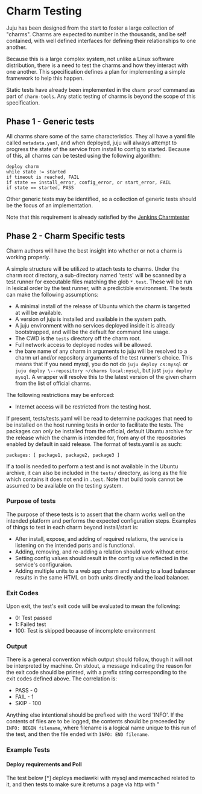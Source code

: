 # Charm Testing

Juju has been designed from the start to foster a large collection of "charms".
Charms are expected to number in the thousands, and be self contained, with well
defined interfaces for defining their relationships to one another.

Because this is a large complex system, not unlike a Linux software
distribution, there is a need to test the charms and how they interact with one
another. This specification defines a plan for implementing a simple framework
to help this happen.

Static tests have already been implemented in the `charm proof` command as part
of `charm-tools`. Any static testing of charms is beyond the scope of this
specification.

## Phase 1 - Generic tests

All charms share some of the same characteristics. They all have a yaml file
called `metadata.yaml`, and when deployed, juju will always attempt to progress
the state of the service from install to config to started. Because of this, all
charms can be tested using the following algorithm:

    deploy charm
    while state != started
    if timeout is reached, FAIL
    if state == install_error, config_error, or start_error, FAIL
    if state == started, PASS

Other generic tests may be identified, so a collection of generic tests should
be the focus of an implementation.

Note that this requirement is already satisfied by the
[Jenkins Charmtester](https://launchpad.net/charmtester)

## Phase 2 - Charm Specific tests

Charm authors will have the best insight into whether or not a charm is working
properly.

A simple structure will be utilized to attach tests to charms. Under the charm
root directory, a sub-directory named 'tests' will be scanned by a test runner
for executable files matching the glob `*.test`. These will be run in lexical
order by the test runner, with a predictible environment. The tests can make the
following assumptions:

  - A minimal install of the release of Ubuntu which the charm is targetted at will be available.
  - A version of juju is installed and available in the system path.
  - A juju environment with no services deployed inside it is already bootstrapped, and will be the default for command line usage.
  - The CWD is the `tests` directory off the charm root.
  - Full network access to deployed nodes will be allowed.
  - the bare name of any charm in arguments to juju will be resolved to a charm url and/or repository arguments of the test runner's choice. This means that if you need mysql, you do not do `juju deploy cs:mysql` or `juju deploy \--repository ~/charms local:mysql`, but just `juju deploy mysql`. A wrapper will resolve this to the latest version of the given charm from the list of official charms.

The following restrictions may be enforced:

  - Internet access will be restricted from the testing host.

If present, tests/tests.yaml will be read to determine packages that need to be
installed on the host running tests in order to facilitate the tests. The
packages can *only* be installed from the official, default Ubuntu archive for
the release which the charm is intended for, from any of the repositories
enabled by default in said release. The format of tests.yaml is as such:

    packages: [ package1, package2, package3 ]

If a tool is needed to perform a test and is not available in the Ubuntu
archive, it can also be included in the `tests/` directory, as long as the file
which contains it does not end in `.test`. Note that build tools cannot be
assumed to be available on the testing system.

### Purpose of tests

The purpose of these tests is to assert that the charm works well on the
intended platform and performs the expected configuration steps. Examples of
things to test in each charm beyond install/start is:

  - After install, expose, and adding of required relations, the service is listening on the intended ports and is functional.
  - Adding, removing, and re-adding a relation should work without error.
  - Setting config values should result in the config value reflected in the service's configuraion.
  - Adding multiple units to a web app charm and relating to a load balancer results in the same HTML on both units directly and the load balancer.

### Exit Codes

Upon exit, the test's exit code will be evaluated to mean the following:

  - 0: Test passed
  - 1: Failed test
  - 100: Test is skipped because of incomplete environment

### Output

There is a general convention which output should follow, though it will not be
interpreted by machine. On stdout, a message indicating the reason for the exit
code should be printed, with a prefix string corresponding to the exit codes
defined above. The correlation is:

  - PASS - 0
  - FAIL - 1
  - SKIP - 100

Anything else intentional should be prefixed with the word 'INFO'. If the
contents of files are to be logged, the contents should be preceeded by `INFO:
BEGIN filename`, where filename is a logical name unique to this run of the
test, and then the file ended with `INFO: END filename`.

### Example Tests

#### Deploy requirements and Poll

The test below [*] deploys mediawiki with mysql and memcached related to it, and
then tests to make sure it returns a page via http with "<title>" somewhere in
the content.:

    #!/bin/sh

    set -e

    teardown() {
        if [ -n "$datadir" ] ; then
            if [ -f $datadir/passed ]; then
                rm -r $datadir
            else
                echo INFO: $datadir preserved
                if [ -f $datadir/wget.log ] ; then
                    echo INFO: BEGIN wget.log
                    cat $datadir/wget.log
                    echo INFO: END wget.log
                fi
            fi
        fi
    }
    trap teardown EXIT

    juju deploy mediawiki
    juju deploy mysql
    juju deploy memcached
    juju add-relation mediawiki:db mysql:db
    juju add-relation memcached mediawiki
    juju expose mediawiki

    for try in `seq 1 600` ; do
        host=`juju status | tests/get-unit-info mediawiki public-address`
        if [ -z "$host" ] ; then
            sleep 1
        else
            break
        fi
    done

    if [ -z "$host" ] ; then
        echo FAIL: status timed out
        exit 1
    fi

    datadir=`mktemp -d ${TMPDIR:-/tmp}/wget.test.XXXXXXX`
    echo INFO: datadir=$datadir

    wget --tries=100 --timeout=6 http://$host/ -O - -a $datadir/wget.log | grep -q '<title>'

    if [ $try -eq 600 ] ; then
        echo FAIL: Timed out waiting.
        exit 1
    fi

    touch $datadir/passed

    trap - EXIT
    teardown

    echo PASS
    exit 0

### Test config settings

The following example tests checks to see if the default_port change the admin
asks for is actually respected post-deploy:

    #!/bin/sh
                
                 if [ -z "`which nc`" ] ; then
                         echo "SKIP: cannot run tests without netcat"
                         exit 100
                 fi
                
                 set -e
                
                 juju deploy mongodb
                 juju expose mongodb
                 
                 for try in `seq 1 600` ; do
                        host=`juju status | tests/get-unit-info mongodb public-address`
                        if [ -z "$host" ] ; then
                            sleep 1
                        else
                            break
                        fi
                 done
                 
                 if [ -z "$host" ] ; then
                        echo FAIL: status timed out
                        exit 1
                 fi
                 
                 assert_is_listening() {
                        local port=$1
                        listening=""
                        for try in `seq 1 10` ; do
                            if ! nc $host $port < /dev/null ; then
                                continue
                            fi
                            listening="$port"
                            break
                        done
                 
                        if [ -z "$listening" ] ; then
                           echo "FAIL: not listening on port $port after 10 retries"
                           return 1
                        else
                           echo "PASS: listening on port $listening"
                           return 0
                        fi
                 }
                
                 assert_is_listening 27017
                
                 juju set mongodb default_port=55555
                
                 assert_is_listening 55555
                 echo PASS: config change tests passed.
                 exit 0

`get-unit-info` The example tests script uses a tool that is not widely available
yet, `get-unit-info`. In the future enhancements should be made to juju core to
allow such things to be made into plugins. Until then, it can be included in
each test dir that uses it, or we can build a package of tools that are common
to tests.

## Test Runner

A test runner will periodically poll the collection of charms for changes since
the last test run. If there have been changes, the entire set of changes will be
tested as one delta. This delta will be recorded in the test results in such a
way where a developer can repeat the exact set of changes for debugging
purposes.

All of the charms will be scanned for tests in lexical order by series, charm
name, branch name. Non official charms which have not been reviewed by charmers
will not have their tests run until the test runner's restrictions have been
vetted for security, since we will be running potentially malicious code. It is
left to the implementor to determine what mix of juju, client platform, and
environment settings are appropriate, as all of these are variables that will
affect the running charms, and so may affect the outcome.

If tests exit with services still in the environment, the test runner may clean
them up, whether by destroying the environment or destroying the services
explicitly, and the machines may be terminated as well. Any artifacts needed
from the test machines should be retrieved and displayed before the test exits.
